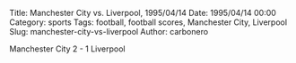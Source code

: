 Title: Manchester City vs. Liverpool, 1995/04/14
Date: 1995/04/14 00:00
Category: sports
Tags: football, football scores, Manchester City, Liverpool
Slug: manchester-city-vs-liverpool
Author: carbonero


Manchester City 2 - 1 Liverpool
